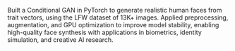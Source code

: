 Built a Conditional GAN in PyTorch to generate realistic human faces from trait vectors, using the LFW dataset of 13K+ images. Applied preprocessing, augmentation, and GPU optimization to improve model stability, enabling high-quality face synthesis with applications in biometrics, identity simulation, and creative AI research.
